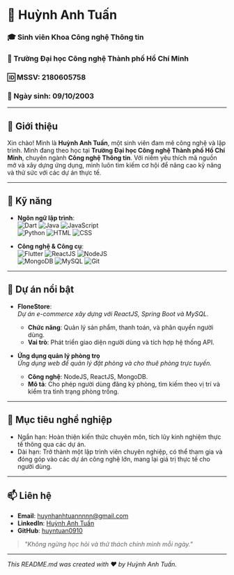 # 💼 Huỳnh Anh Tuấn

### 🎓 Sinh viên Khoa Công nghệ Thông tin  
### 🏫 Trường Đại học Công nghệ Thành phố Hồ Chí Minh  
### 🆔 MSSV: 2180605758  
### 📅 Ngày sinh: 09/10/2003  

---

## 👋 Giới thiệu

Xin chào! Mình là **Huỳnh Anh Tuấn**, một sinh viên đam mê công nghệ và lập trình. Mình đang theo học tại **Trường Đại học Công nghệ Thành phố Hồ Chí Minh**, chuyên ngành **Công nghệ Thông tin**. Với niềm yêu thích mã nguồn mở và xây dựng ứng dụng, mình luôn tìm kiếm cơ hội để nâng cao kỹ năng và thử sức với các dự án thực tế.

---

## 🔧 Kỹ năng

- **Ngôn ngữ lập trình**:  
  ![Dart](https://img.shields.io/badge/-Dart-blue?logo=dart&logoColor=white&style=flat-square) ![Java](https://img.shields.io/badge/-Java-orange?logo=java&logoColor=white&style=flat-square) ![JavaScript](https://img.shields.io/badge/-JavaScript-yellow?logo=javascript&logoColor=white&style=flat-square)  
  ![Python](https://img.shields.io/badge/-Python-blue?logo=python&logoColor=white&style=flat-square) ![HTML](https://img.shields.io/badge/-HTML5-red?logo=html5&logoColor=white&style=flat-square) ![CSS](https://img.shields.io/badge/-CSS3-blue?logo=css3&logoColor=white&style=flat-square)

- **Công nghệ & Công cụ**:  
  ![Flutter](https://img.shields.io/badge/-Flutter-blue?logo=flutter&logoColor=white&style=flat-square) ![ReactJS](https://img.shields.io/badge/-ReactJS-blue?logo=react&logoColor=white&style=flat-square) ![NodeJS](https://img.shields.io/badge/-NodeJS-green?logo=node.js&logoColor=white&style=flat-square)  
  ![MongoDB](https://img.shields.io/badge/-MongoDB-green?logo=mongodb&logoColor=white&style=flat-square) ![MySQL](https://img.shields.io/badge/-MySQL-blue?logo=mysql&logoColor=white&style=flat-square) ![Git](https://img.shields.io/badge/-Git-orange?logo=git&logoColor=white&style=flat-square)

---

## 📝 Dự án nổi bật

- **FloneStore**:  
  _Dự án e-commerce xây dựng với ReactJS, Spring Boot và MySQL._
  - **Chức năng**: Quản lý sản phẩm, thanh toán, và phân quyền người dùng.
  - **Vai trò**: Phát triển giao diện người dùng và tích hợp hệ thống API.

- **Ứng dụng quản lý phòng trọ**  
  _Ứng dụng web để quản lý đặt phòng và cho thuê phòng trực tuyến._
  - **Công nghệ**: NodeJS, ReactJS, MongoDB.
  - **Mô tả**: Cho phép người dùng đăng ký phòng, tìm kiếm theo vị trí và kiểm tra tình trạng phòng trống.

---

## 🌱 Mục tiêu nghề nghiệp

- Ngắn hạn: Hoàn thiện kiến thức chuyên môn, tích lũy kinh nghiệm thực tế thông qua các dự án.
- Dài hạn: Trở thành một lập trình viên chuyên nghiệp, có thể tham gia và đóng góp vào các dự án công nghệ lớn, mang lại giá trị thực tế cho người dùng.

---

## 📫 Liên hệ

- **Email**: huynhanhtuannnnn@gmail.com
- **LinkedIn**: [Huỳnh Anh Tuấn](https://web.facebook.com/huynhanhtuannnnn)
- **GitHub**: [huyntuan0910](https://github.com/huyntuan0910)

> _"Không ngừng học hỏi và thử thách chính mình mỗi ngày."_  

---

_This README.md was created with ❤️ by Huỳnh Anh Tuấn._
